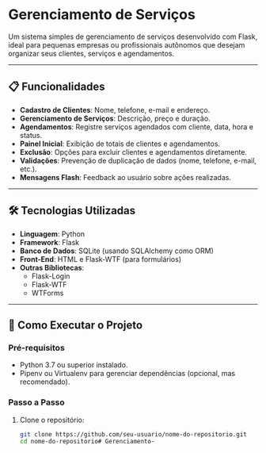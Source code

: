 # Gerenciamento de Serviços

Um sistema simples de gerenciamento de serviços desenvolvido com Flask, ideal para pequenas empresas ou profissionais autônomos que desejam organizar seus clientes, serviços e agendamentos.

---

## 📋 **Funcionalidades**
- **Cadastro de Clientes**: Nome, telefone, e-mail e endereço.
- **Gerenciamento de Serviços**: Descrição, preço e duração.
- **Agendamentos**: Registre serviços agendados com cliente, data, hora e status.
- **Painel Inicial**: Exibição de totais de clientes e agendamentos.
- **Exclusão**: Opções para excluir clientes e agendamentos diretamente.
- **Validações**: Prevenção de duplicação de dados (nome, telefone, e-mail, etc.).
- **Mensagens Flash**: Feedback ao usuário sobre ações realizadas.

---

## 🛠️ **Tecnologias Utilizadas**
- **Linguagem**: Python
- **Framework**: Flask
- **Banco de Dados**: SQLite (usando SQLAlchemy como ORM)
- **Front-End**: HTML e Flask-WTF (para formulários)
- **Outras Bibliotecas**:
  - Flask-Login
  - Flask-WTF
  - WTForms

---

## 🚀 **Como Executar o Projeto**

### Pré-requisitos
- Python 3.7 ou superior instalado.
- Pipenv ou Virtualenv para gerenciar dependências (opcional, mas recomendado).

### Passo a Passo
1. Clone o repositório:
   ```bash
   git clone https://github.com/seu-usuario/nome-do-repositorio.git
   cd nome-do-repositorio# Gerenciamento-
